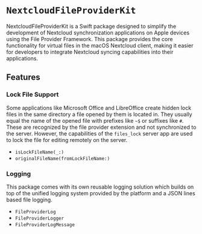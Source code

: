 # ``NextcloudFileProviderKit``

NextcloudFileProviderKit is a Swift package designed to simplify the development of Nextcloud synchronization applications on Apple devices using the File Provider Framework. This package provides the core functionality for virtual files in the macOS Nextcloud client, making it easier for developers to integrate Nextcloud syncing capabilities into their applications.


## Features

### Lock File Support

Some applications like Microsoft Office and LibreOffice create hidden lock files in the same directory a file opened by them is located in.
They usually equal the name of the opened file with prefixes like `~$` or suffixes like `#`.
These are recognized by the file provider extension and not synchronized to the server.
However, the capabilities of the `files_lock` server app are used to lock the file for editing remotely on the server.

- ``isLockFileName(_:)``
- ``originalFileName(fromLockFileName:)``

### Logging

This package comes with its own reusable logging solution which builds on top of the unified logging system provided by the platform and a JSON lines based file logging.

- ``FileProviderLog``
- ``FileProviderLogger``
- ``FileProviderLogMessage``

